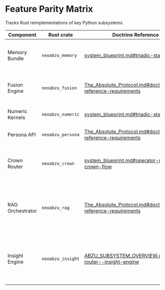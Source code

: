 # Feature Parity Matrix

Tracks Rust reimplementations of key Python subsystems.

| Component | Rust crate | Doctrine Reference | Notes |
| --- | --- | --- | --- |
| Memory Bundle | `neoabzu_memory` | [system_blueprint.md#triadic-stack](system_blueprint.md#triadic-stack) | Initializes layered memory and routes multi‑layer queries. |
| Fusion Engine | `neoabzu_fusion` | [The_Absolute_Protocol.md#doctrine-reference-requirements](The_Absolute_Protocol.md#doctrine-reference-requirements) | Selects invariants with highest inevitability gradient. |
| Numeric Kernels | `neoabzu_numeric` | [system_blueprint.md#triadic-stack](system_blueprint.md#triadic-stack) | PCA and cosine similarity utilities via PyO3. |
| Persona API | `neoabzu_persona` | [The_Absolute_Protocol.md#doctrine-reference-requirements](The_Absolute_Protocol.md#doctrine-reference-requirements) | Tracks persona state and loads profile data. |
| Crown Router | `neoabzu_crown` | [system_blueprint.md#operator-razar-crown-flow](system_blueprint.md#operator-razar-crown-flow) | Direct PyO3 interface with validation, `MoGEOrchestrator` calls, and telemetry parity. |
| RAG Orchestrator | `neoabzu_rag` | [The_Absolute_Protocol.md#doctrine-reference-requirements](The_Absolute_Protocol.md#doctrine-reference-requirements) | Aggregates memory and connector retrievals with pluggable ranking strategies via `MemoryBundle`. |
| Insight Engine | `neoabzu_insight` | [ABZU_SUBSYSTEM_OVERVIEW.md#crown-router--insight-engine](ABZU_SUBSYSTEM_OVERVIEW.md#crown-router--insight-engine) | Computes word and bigram embeddings with per‑word semantic scores; Crown Router consumes them via PyO3 hooks. |
